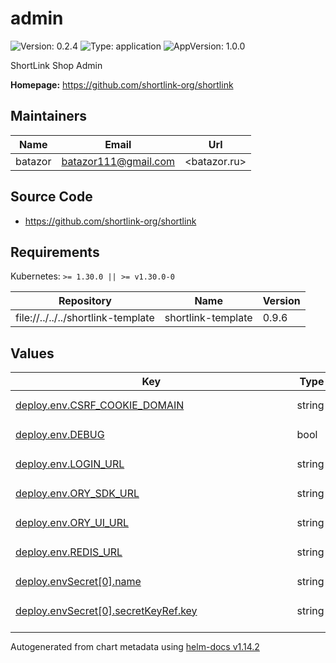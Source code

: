 # admin

![Version: 0.2.4](https://img.shields.io/badge/Version-0.2.4-informational?style=flat-square) ![Type: application](https://img.shields.io/badge/Type-application-informational?style=flat-square) ![AppVersion: 1.0.0](https://img.shields.io/badge/AppVersion-1.0.0-informational?style=flat-square)

ShortLink Shop Admin

**Homepage:** <https://github.com/shortlink-org/shortlink>

## Maintainers

| Name | Email | Url |
| ---- | ------ | --- |
| batazor | <batazor111@gmail.com> | <batazor.ru> |

## Source Code

* <https://github.com/shortlink-org/shortlink>

## Requirements

Kubernetes: `>= 1.30.0 || >= v1.30.0-0`

| Repository | Name | Version |
|------------|------|---------|
| file://../../../shortlink-template | shortlink-template | 0.9.6 |

## Values

<table height="400px" >
	<thead>
		<th>Key</th>
		<th>Type</th>
		<th>Default</th>
		<th>Description</th>
	</thead>
	<tbody>
		<tr>
			<td id="deploy--env--CSRF_COOKIE_DOMAIN"><a href="./values.yaml#L55">deploy.env.CSRF_COOKIE_DOMAIN</a></td>
			<td>
string
</td>
			<td>
				<div style="max-width: 300px;">
<pre lang="json">
"https://shop.shortlink.best"
</pre>
</div>
			</td>
			<td></td>
		</tr>
		<tr>
			<td id="deploy--env--DEBUG"><a href="./values.yaml#L54">deploy.env.DEBUG</a></td>
			<td>
bool
</td>
			<td>
				<div style="max-width: 300px;">
<pre lang="json">
true
</pre>
</div>
			</td>
			<td></td>
		</tr>
		<tr>
			<td id="deploy--env--LOGIN_URL"><a href="./values.yaml#L47">deploy.env.LOGIN_URL</a></td>
			<td>
string
</td>
			<td>
				<div style="max-width: 300px;">
<pre lang="json">
"https://shortlink.best/next/auth/login"
</pre>
</div>
			</td>
			<td></td>
		</tr>
		<tr>
			<td id="deploy--env--ORY_SDK_URL"><a href="./values.yaml#L45">deploy.env.ORY_SDK_URL</a></td>
			<td>
string
</td>
			<td>
				<div style="max-width: 300px;">
<pre lang="json">
"https://shortlink.best/api/auth"
</pre>
</div>
			</td>
			<td></td>
		</tr>
		<tr>
			<td id="deploy--env--ORY_UI_URL"><a href="./values.yaml#L46">deploy.env.ORY_UI_URL</a></td>
			<td>
string
</td>
			<td>
				<div style="max-width: 300px;">
<pre lang="json">
"https://shortlink.best/next/auth"
</pre>
</div>
			</td>
			<td></td>
		</tr>
		<tr>
			<td id="deploy--env--REDIS_URL"><a href="./values.yaml#L50">deploy.env.REDIS_URL</a></td>
			<td>
string
</td>
			<td>
				<div style="max-width: 300px;">
<pre lang="json">
"redis://redis-master.shortlink-shop:6379/0"
</pre>
</div>
			</td>
			<td></td>
		</tr>
		<tr>
			<td id="deploy--envSecret[0]--name"><a href="./values.yaml#L58">deploy.envSecret[0].name</a></td>
			<td>
string
</td>
			<td>
				<div style="max-width: 300px;">
<pre lang="json">
"POSTGRES_DB"
</pre>
</div>
			</td>
			<td></td>
		</tr>
		<tr>
			<td id="deploy--envSecret[0]--secretKeyRef--key"><a href="./values.yaml#L61">deploy.envSecret[0].secretKeyRef.key</a></td>
			<td>
string
</td>
			<td>
				<div style="max-width: 300px;">
<pre lang="json">
"dbname"
</pre>
</div>
			</td>
			<td></td>
		</tr>
		<tr>
			<td id="deploy--envSecret[0]--secretKeyRef--name"><a href="./values.yaml#L60">deploy.envSecret[0].secretKeyRef.name</a></td>
			<td>
string
</td>
			<td>
				<div style="max-width: 300px;">
<pre lang="json">
"shop-postgres-pguser-shop"
</pre>
</div>
			</td>
			<td></td>
		</tr>
		<tr>
			<td id="deploy--envSecret[1]--name"><a href="./values.yaml#L62">deploy.envSecret[1].name</a></td>
			<td>
string
</td>
			<td>
				<div style="max-width: 300px;">
<pre lang="json">
"POSTGRES_USER"
</pre>
</div>
			</td>
			<td></td>
		</tr>
		<tr>
			<td id="deploy--envSecret[1]--secretKeyRef--key"><a href="./values.yaml#L65">deploy.envSecret[1].secretKeyRef.key</a></td>
			<td>
string
</td>
			<td>
				<div style="max-width: 300px;">
<pre lang="json">
"user"
</pre>
</div>
			</td>
			<td></td>
		</tr>
		<tr>
			<td id="deploy--envSecret[1]--secretKeyRef--name"><a href="./values.yaml#L64">deploy.envSecret[1].secretKeyRef.name</a></td>
			<td>
string
</td>
			<td>
				<div style="max-width: 300px;">
<pre lang="json">
"shop-postgres-pguser-shop"
</pre>
</div>
			</td>
			<td></td>
		</tr>
		<tr>
			<td id="deploy--envSecret[2]--name"><a href="./values.yaml#L66">deploy.envSecret[2].name</a></td>
			<td>
string
</td>
			<td>
				<div style="max-width: 300px;">
<pre lang="json">
"POSTGRES_PASSWORD"
</pre>
</div>
			</td>
			<td></td>
		</tr>
		<tr>
			<td id="deploy--envSecret[2]--secretKeyRef--key"><a href="./values.yaml#L69">deploy.envSecret[2].secretKeyRef.key</a></td>
			<td>
string
</td>
			<td>
				<div style="max-width: 300px;">
<pre lang="json">
"password"
</pre>
</div>
			</td>
			<td></td>
		</tr>
		<tr>
			<td id="deploy--envSecret[2]--secretKeyRef--name"><a href="./values.yaml#L68">deploy.envSecret[2].secretKeyRef.name</a></td>
			<td>
string
</td>
			<td>
				<div style="max-width: 300px;">
<pre lang="json">
"shop-postgres-pguser-shop"
</pre>
</div>
			</td>
			<td></td>
		</tr>
		<tr>
			<td id="deploy--envSecret[3]--name"><a href="./values.yaml#L70">deploy.envSecret[3].name</a></td>
			<td>
string
</td>
			<td>
				<div style="max-width: 300px;">
<pre lang="json">
"POSTGRES_HOST"
</pre>
</div>
			</td>
			<td></td>
		</tr>
		<tr>
			<td id="deploy--envSecret[3]--secretKeyRef--key"><a href="./values.yaml#L73">deploy.envSecret[3].secretKeyRef.key</a></td>
			<td>
string
</td>
			<td>
				<div style="max-width: 300px;">
<pre lang="json">
"host"
</pre>
</div>
			</td>
			<td></td>
		</tr>
		<tr>
			<td id="deploy--envSecret[3]--secretKeyRef--name"><a href="./values.yaml#L72">deploy.envSecret[3].secretKeyRef.name</a></td>
			<td>
string
</td>
			<td>
				<div style="max-width: 300px;">
<pre lang="json">
"shop-postgres-pguser-shop"
</pre>
</div>
			</td>
			<td></td>
		</tr>
		<tr>
			<td id="deploy--image--pullPolicy"><a href="./values.yaml#L81">deploy.image.pullPolicy</a></td>
			<td>
string
</td>
			<td>
				<div style="max-width: 300px;">
<pre lang="json">
"IfNotPresent"
</pre>
</div>
			</td>
			<td>Global imagePullPolicy Default: 'Always' if image tag is 'latest', else 'IfNotPresent' Ref: http://kubernetes.io/docs/user-guide/images/#pre-pulling-images</td>
		</tr>
		<tr>
			<td id="deploy--image--repository"><a href="./values.yaml#L76">deploy.image.repository</a></td>
			<td>
string
</td>
			<td>
				<div style="max-width: 300px;">
<pre lang="json">
"registry.gitlab.com/shortlink-org/shortlink/shop_admin"
</pre>
</div>
			</td>
			<td></td>
		</tr>
		<tr>
			<td id="deploy--image--tag"><a href="./values.yaml#L77">deploy.image.tag</a></td>
			<td>
string
</td>
			<td>
				<div style="max-width: 300px;">
<pre lang="json">
"0.18.15.8"
</pre>
</div>
			</td>
			<td></td>
		</tr>
		<tr>
			<td id="deploy--livenessProbe"><a href="./values.yaml#L92">deploy.livenessProbe</a></td>
			<td>
object
</td>
			<td>
				<div style="max-width: 300px;">
<pre lang="json">
{
  "enabled": false,
  "httpGet": {
    "path": "/healthz/",
    "port": 8000
  },
  "initialDelaySeconds": 30
}
</pre>
</div>
			</td>
			<td>define a liveness probe that checks every 5 seconds, starting after 5 seconds</td>
		</tr>
		<tr>
			<td id="deploy--name"><a href="./values.yaml#L38">deploy.name</a></td>
			<td>
string
</td>
			<td>
				<div style="max-width: 300px;">
<pre lang="json">
null
</pre>
</div>
			</td>
			<td></td>
		</tr>
		<tr>
			<td id="deploy--readinessProbe"><a href="./values.yaml#L100">deploy.readinessProbe</a></td>
			<td>
object
</td>
			<td>
				<div style="max-width: 300px;">
<pre lang="json">
{
  "enabled": false,
  "httpGet": {
    "path": "/healthz/",
    "port": 8000
  },
  "initialDelaySeconds": 30
}
</pre>
</div>
			</td>
			<td>define a readiness probe that checks every 5 seconds, starting after 5 seconds</td>
		</tr>
		<tr>
			<td id="deploy--resources--limits"><a href="./values.yaml#L112">deploy.resources.limits</a></td>
			<td>
object
</td>
			<td>
				<div style="max-width: 300px;">
<pre lang="json">
{
  "cpu": "2000m",
  "memory": "512Mi"
}
</pre>
</div>
			</td>
			<td>We usually recommend not to specify default resources and to leave this as a conscious choice for the user. This also increases chances charts run on environments with little resources, such as Minikube. If you do want to specify resources, uncomment the following lines, adjust them as necessary, and remove the curly braces after 'resources:'.</td>
		</tr>
		<tr>
			<td id="deploy--resources--requests--cpu"><a href="./values.yaml#L116">deploy.resources.requests.cpu</a></td>
			<td>
string
</td>
			<td>
				<div style="max-width: 300px;">
<pre lang="json">
"200m"
</pre>
</div>
			</td>
			<td></td>
		</tr>
		<tr>
			<td id="deploy--resources--requests--memory"><a href="./values.yaml#L117">deploy.resources.requests.memory</a></td>
			<td>
string
</td>
			<td>
				<div style="max-width: 300px;">
<pre lang="json">
"128Mi"
</pre>
</div>
			</td>
			<td></td>
		</tr>
		<tr>
			<td id="deploy--securityContext"><a href="./values.yaml#L122">deploy.securityContext</a></td>
			<td>
object
</td>
			<td>
				<div style="max-width: 300px;">
<pre lang="json">
{
  "allowPrivilegeEscalation": false,
  "capabilities": {
    "drop": [
      "ALL"
    ]
  },
  "readOnlyRootFilesystem": true,
  "runAsGroup": 1000,
  "runAsNonRoot": true,
  "runAsUser": 1000
}
</pre>
</div>
			</td>
			<td>Security Context policies for controller pods See https://kubernetes.io/docs/tasks/administer-cluster/sysctl-cluster/ for notes on enabling and using sysctls</td>
		</tr>
		<tr>
			<td id="deploy--startupProbe"><a href="./values.yaml#L84">deploy.startupProbe</a></td>
			<td>
object
</td>
			<td>
				<div style="max-width: 300px;">
<pre lang="json">
{
  "enabled": false,
  "httpGet": {
    "path": "/healthz/",
    "port": 8000
  },
  "initialDelaySeconds": 30
}
</pre>
</div>
			</td>
			<td>define a liveness probe that checks every 5 seconds, starting after 5 seconds</td>
		</tr>
		<tr>
			<td id="deploy--type"><a href="./values.yaml#L41">deploy.type</a></td>
			<td>
string
</td>
			<td>
				<div style="max-width: 300px;">
<pre lang="json">
"Deployment"
</pre>
</div>
			</td>
			<td></td>
		</tr>
		<tr>
			<td id="ingress--annotations--"cert-manager--io/cluster-issuer""><a href="./values.yaml#L25">ingress.annotations."cert-manager.io/cluster-issuer"</a></td>
			<td>
string
</td>
			<td>
				<div style="max-width: 300px;">
<pre lang="json">
"cert-manager-production"
</pre>
</div>
			</td>
			<td></td>
		</tr>
		<tr>
			<td id="ingress--annotations--"nginx--ingress--kubernetes--io/enable-opentelemetry""><a href="./values.yaml#L27">ingress.annotations."nginx.ingress.kubernetes.io/enable-opentelemetry"</a></td>
			<td>
string
</td>
			<td>
				<div style="max-width: 300px;">
<pre lang="json">
"true"
</pre>
</div>
			</td>
			<td></td>
		</tr>
		<tr>
			<td id="ingress--annotations--"nginx--ingress--kubernetes--io/enable-owasp-core-rules""><a href="./values.yaml#L26">ingress.annotations."nginx.ingress.kubernetes.io/enable-owasp-core-rules"</a></td>
			<td>
string
</td>
			<td>
				<div style="max-width: 300px;">
<pre lang="json">
"true"
</pre>
</div>
			</td>
			<td></td>
		</tr>
		<tr>
			<td id="ingress--enabled"><a href="./values.yaml#L20">ingress.enabled</a></td>
			<td>
bool
</td>
			<td>
				<div style="max-width: 300px;">
<pre lang="json">
true
</pre>
</div>
			</td>
			<td></td>
		</tr>
		<tr>
			<td id="ingress--hostname"><a href="./values.yaml#L29">ingress.hostname</a></td>
			<td>
string
</td>
			<td>
				<div style="max-width: 300px;">
<pre lang="json">
"shop.shortlink.best"
</pre>
</div>
			</td>
			<td></td>
		</tr>
		<tr>
			<td id="ingress--ingressClassName"><a href="./values.yaml#L22">ingress.ingressClassName</a></td>
			<td>
string
</td>
			<td>
				<div style="max-width: 300px;">
<pre lang="json">
"nginx"
</pre>
</div>
			</td>
			<td></td>
		</tr>
		<tr>
			<td id="ingress--paths[0]--path"><a href="./values.yaml#L31">ingress.paths[0].path</a></td>
			<td>
string
</td>
			<td>
				<div style="max-width: 300px;">
<pre lang="json">
"/admin"
</pre>
</div>
			</td>
			<td></td>
		</tr>
		<tr>
			<td id="ingress--paths[0]--service--name"><a href="./values.yaml#L33">ingress.paths[0].service.name</a></td>
			<td>
string
</td>
			<td>
				<div style="max-width: 300px;">
<pre lang="json">
"shortlink-shop-admin"
</pre>
</div>
			</td>
			<td></td>
		</tr>
		<tr>
			<td id="ingress--paths[0]--service--port"><a href="./values.yaml#L34">ingress.paths[0].service.port</a></td>
			<td>
int
</td>
			<td>
				<div style="max-width: 300px;">
<pre lang="json">
8000
</pre>
</div>
			</td>
			<td></td>
		</tr>
		<tr>
			<td id="initContainers[0]--command[0]"><a href="./values.yaml#L154">initContainers[0].command[0]</a></td>
			<td>
string
</td>
			<td>
				<div style="max-width: 300px;">
<pre lang="json">
"python"
</pre>
</div>
			</td>
			<td></td>
		</tr>
		<tr>
			<td id="initContainers[0]--command[1]"><a href="./values.yaml#L154">initContainers[0].command[1]</a></td>
			<td>
string
</td>
			<td>
				<div style="max-width: 300px;">
<pre lang="json">
"src/migration.py"
</pre>
</div>
			</td>
			<td></td>
		</tr>
		<tr>
			<td id="initContainers[0]--command[2]"><a href="./values.yaml#L154">initContainers[0].command[2]</a></td>
			<td>
string
</td>
			<td>
				<div style="max-width: 300px;">
<pre lang="json">
"migrate"
</pre>
</div>
			</td>
			<td></td>
		</tr>
		<tr>
			<td id="initContainers[0]--envSecret[0]--name"><a href="./values.yaml#L157">initContainers[0].envSecret[0].name</a></td>
			<td>
string
</td>
			<td>
				<div style="max-width: 300px;">
<pre lang="json">
"POSTGRES_DB"
</pre>
</div>
			</td>
			<td></td>
		</tr>
		<tr>
			<td id="initContainers[0]--envSecret[0]--secretKeyRef--key"><a href="./values.yaml#L160">initContainers[0].envSecret[0].secretKeyRef.key</a></td>
			<td>
string
</td>
			<td>
				<div style="max-width: 300px;">
<pre lang="json">
"dbname"
</pre>
</div>
			</td>
			<td></td>
		</tr>
		<tr>
			<td id="initContainers[0]--envSecret[0]--secretKeyRef--name"><a href="./values.yaml#L159">initContainers[0].envSecret[0].secretKeyRef.name</a></td>
			<td>
string
</td>
			<td>
				<div style="max-width: 300px;">
<pre lang="json">
"shop-postgres-pguser-shop"
</pre>
</div>
			</td>
			<td></td>
		</tr>
		<tr>
			<td id="initContainers[0]--envSecret[1]--name"><a href="./values.yaml#L161">initContainers[0].envSecret[1].name</a></td>
			<td>
string
</td>
			<td>
				<div style="max-width: 300px;">
<pre lang="json">
"POSTGRES_USER"
</pre>
</div>
			</td>
			<td></td>
		</tr>
		<tr>
			<td id="initContainers[0]--envSecret[1]--secretKeyRef--key"><a href="./values.yaml#L164">initContainers[0].envSecret[1].secretKeyRef.key</a></td>
			<td>
string
</td>
			<td>
				<div style="max-width: 300px;">
<pre lang="json">
"user"
</pre>
</div>
			</td>
			<td></td>
		</tr>
		<tr>
			<td id="initContainers[0]--envSecret[1]--secretKeyRef--name"><a href="./values.yaml#L163">initContainers[0].envSecret[1].secretKeyRef.name</a></td>
			<td>
string
</td>
			<td>
				<div style="max-width: 300px;">
<pre lang="json">
"shop-postgres-pguser-shop"
</pre>
</div>
			</td>
			<td></td>
		</tr>
		<tr>
			<td id="initContainers[0]--envSecret[2]--name"><a href="./values.yaml#L165">initContainers[0].envSecret[2].name</a></td>
			<td>
string
</td>
			<td>
				<div style="max-width: 300px;">
<pre lang="json">
"POSTGRES_PASSWORD"
</pre>
</div>
			</td>
			<td></td>
		</tr>
		<tr>
			<td id="initContainers[0]--envSecret[2]--secretKeyRef--key"><a href="./values.yaml#L168">initContainers[0].envSecret[2].secretKeyRef.key</a></td>
			<td>
string
</td>
			<td>
				<div style="max-width: 300px;">
<pre lang="json">
"password"
</pre>
</div>
			</td>
			<td></td>
		</tr>
		<tr>
			<td id="initContainers[0]--envSecret[2]--secretKeyRef--name"><a href="./values.yaml#L167">initContainers[0].envSecret[2].secretKeyRef.name</a></td>
			<td>
string
</td>
			<td>
				<div style="max-width: 300px;">
<pre lang="json">
"shop-postgres-pguser-shop"
</pre>
</div>
			</td>
			<td></td>
		</tr>
		<tr>
			<td id="initContainers[0]--envSecret[3]--name"><a href="./values.yaml#L169">initContainers[0].envSecret[3].name</a></td>
			<td>
string
</td>
			<td>
				<div style="max-width: 300px;">
<pre lang="json">
"POSTGRES_HOST"
</pre>
</div>
			</td>
			<td></td>
		</tr>
		<tr>
			<td id="initContainers[0]--envSecret[3]--secretKeyRef--key"><a href="./values.yaml#L172">initContainers[0].envSecret[3].secretKeyRef.key</a></td>
			<td>
string
</td>
			<td>
				<div style="max-width: 300px;">
<pre lang="json">
"host"
</pre>
</div>
			</td>
			<td></td>
		</tr>
		<tr>
			<td id="initContainers[0]--envSecret[3]--secretKeyRef--name"><a href="./values.yaml#L171">initContainers[0].envSecret[3].secretKeyRef.name</a></td>
			<td>
string
</td>
			<td>
				<div style="max-width: 300px;">
<pre lang="json">
"shop-postgres-pguser-shop"
</pre>
</div>
			</td>
			<td></td>
		</tr>
		<tr>
			<td id="initContainers[0]--image--repository"><a href="./values.yaml#L152">initContainers[0].image.repository</a></td>
			<td>
string
</td>
			<td>
				<div style="max-width: 300px;">
<pre lang="json">
"registry.gitlab.com/shortlink-org/shortlink/shop_admin"
</pre>
</div>
			</td>
			<td></td>
		</tr>
		<tr>
			<td id="initContainers[0]--image--tag"><a href="./values.yaml#L153">initContainers[0].image.tag</a></td>
			<td>
string
</td>
			<td>
				<div style="max-width: 300px;">
<pre lang="json">
"0.18.15.8"
</pre>
</div>
			</td>
			<td></td>
		</tr>
		<tr>
			<td id="initContainers[0]--name"><a href="./values.yaml#L150">initContainers[0].name</a></td>
			<td>
string
</td>
			<td>
				<div style="max-width: 300px;">
<pre lang="json">
"migration"
</pre>
</div>
			</td>
			<td></td>
		</tr>
		<tr>
			<td id="istio--plugin--enabled"><a href="./values.yaml#L209">istio.plugin.enabled</a></td>
			<td>
bool
</td>
			<td>
				<div style="max-width: 300px;">
<pre lang="json">
false
</pre>
</div>
			</td>
			<td></td>
		</tr>
		<tr>
			<td id="jobs[0]--command[0]"><a href="./values.yaml#L180">jobs[0].command[0]</a></td>
			<td>
string
</td>
			<td>
				<div style="max-width: 300px;">
<pre lang="json">
"python"
</pre>
</div>
			</td>
			<td></td>
		</tr>
		<tr>
			<td id="jobs[0]--command[1]"><a href="./values.yaml#L180">jobs[0].command[1]</a></td>
			<td>
string
</td>
			<td>
				<div style="max-width: 300px;">
<pre lang="json">
"src/migration.py"
</pre>
</div>
			</td>
			<td></td>
		</tr>
		<tr>
			<td id="jobs[0]--command[2]"><a href="./values.yaml#L180">jobs[0].command[2]</a></td>
			<td>
string
</td>
			<td>
				<div style="max-width: 300px;">
<pre lang="json">
"loaddata"
</pre>
</div>
			</td>
			<td></td>
		</tr>
		<tr>
			<td id="jobs[0]--command[3]"><a href="./values.yaml#L180">jobs[0].command[3]</a></td>
			<td>
string
</td>
			<td>
				<div style="max-width: 300px;">
<pre lang="json">
"fixtures/good.json"
</pre>
</div>
			</td>
			<td></td>
		</tr>
		<tr>
			<td id="jobs[0]--envSecret[0]--name"><a href="./values.yaml#L183">jobs[0].envSecret[0].name</a></td>
			<td>
string
</td>
			<td>
				<div style="max-width: 300px;">
<pre lang="json">
"POSTGRES_DB"
</pre>
</div>
			</td>
			<td></td>
		</tr>
		<tr>
			<td id="jobs[0]--envSecret[0]--secretKeyRef--key"><a href="./values.yaml#L186">jobs[0].envSecret[0].secretKeyRef.key</a></td>
			<td>
string
</td>
			<td>
				<div style="max-width: 300px;">
<pre lang="json">
"dbname"
</pre>
</div>
			</td>
			<td></td>
		</tr>
		<tr>
			<td id="jobs[0]--envSecret[0]--secretKeyRef--name"><a href="./values.yaml#L185">jobs[0].envSecret[0].secretKeyRef.name</a></td>
			<td>
string
</td>
			<td>
				<div style="max-width: 300px;">
<pre lang="json">
"shop-postgres-pguser-shop"
</pre>
</div>
			</td>
			<td></td>
		</tr>
		<tr>
			<td id="jobs[0]--envSecret[1]--name"><a href="./values.yaml#L187">jobs[0].envSecret[1].name</a></td>
			<td>
string
</td>
			<td>
				<div style="max-width: 300px;">
<pre lang="json">
"POSTGRES_USER"
</pre>
</div>
			</td>
			<td></td>
		</tr>
		<tr>
			<td id="jobs[0]--envSecret[1]--secretKeyRef--key"><a href="./values.yaml#L190">jobs[0].envSecret[1].secretKeyRef.key</a></td>
			<td>
string
</td>
			<td>
				<div style="max-width: 300px;">
<pre lang="json">
"user"
</pre>
</div>
			</td>
			<td></td>
		</tr>
		<tr>
			<td id="jobs[0]--envSecret[1]--secretKeyRef--name"><a href="./values.yaml#L189">jobs[0].envSecret[1].secretKeyRef.name</a></td>
			<td>
string
</td>
			<td>
				<div style="max-width: 300px;">
<pre lang="json">
"shop-postgres-pguser-shop"
</pre>
</div>
			</td>
			<td></td>
		</tr>
		<tr>
			<td id="jobs[0]--envSecret[2]--name"><a href="./values.yaml#L191">jobs[0].envSecret[2].name</a></td>
			<td>
string
</td>
			<td>
				<div style="max-width: 300px;">
<pre lang="json">
"POSTGRES_PASSWORD"
</pre>
</div>
			</td>
			<td></td>
		</tr>
		<tr>
			<td id="jobs[0]--envSecret[2]--secretKeyRef--key"><a href="./values.yaml#L194">jobs[0].envSecret[2].secretKeyRef.key</a></td>
			<td>
string
</td>
			<td>
				<div style="max-width: 300px;">
<pre lang="json">
"password"
</pre>
</div>
			</td>
			<td></td>
		</tr>
		<tr>
			<td id="jobs[0]--envSecret[2]--secretKeyRef--name"><a href="./values.yaml#L193">jobs[0].envSecret[2].secretKeyRef.name</a></td>
			<td>
string
</td>
			<td>
				<div style="max-width: 300px;">
<pre lang="json">
"shop-postgres-pguser-shop"
</pre>
</div>
			</td>
			<td></td>
		</tr>
		<tr>
			<td id="jobs[0]--envSecret[3]--name"><a href="./values.yaml#L195">jobs[0].envSecret[3].name</a></td>
			<td>
string
</td>
			<td>
				<div style="max-width: 300px;">
<pre lang="json">
"POSTGRES_HOST"
</pre>
</div>
			</td>
			<td></td>
		</tr>
		<tr>
			<td id="jobs[0]--envSecret[3]--secretKeyRef--key"><a href="./values.yaml#L198">jobs[0].envSecret[3].secretKeyRef.key</a></td>
			<td>
string
</td>
			<td>
				<div style="max-width: 300px;">
<pre lang="json">
"host"
</pre>
</div>
			</td>
			<td></td>
		</tr>
		<tr>
			<td id="jobs[0]--envSecret[3]--secretKeyRef--name"><a href="./values.yaml#L197">jobs[0].envSecret[3].secretKeyRef.name</a></td>
			<td>
string
</td>
			<td>
				<div style="max-width: 300px;">
<pre lang="json">
"shop-postgres-pguser-shop"
</pre>
</div>
			</td>
			<td></td>
		</tr>
		<tr>
			<td id="jobs[0]--image--repository"><a href="./values.yaml#L178">jobs[0].image.repository</a></td>
			<td>
string
</td>
			<td>
				<div style="max-width: 300px;">
<pre lang="json">
"registry.gitlab.com/shortlink-org/shortlink/shop_admin"
</pre>
</div>
			</td>
			<td></td>
		</tr>
		<tr>
			<td id="jobs[0]--image--tag"><a href="./values.yaml#L179">jobs[0].image.tag</a></td>
			<td>
string
</td>
			<td>
				<div style="max-width: 300px;">
<pre lang="json">
"0.18.15.8"
</pre>
</div>
			</td>
			<td></td>
		</tr>
		<tr>
			<td id="jobs[0]--name"><a href="./values.yaml#L176">jobs[0].name</a></td>
			<td>
string
</td>
			<td>
				<div style="max-width: 300px;">
<pre lang="json">
"migration"
</pre>
</div>
			</td>
			<td></td>
		</tr>
		<tr>
			<td id="monitoring--enabled"><a href="./values.yaml#L203">monitoring.enabled</a></td>
			<td>
bool
</td>
			<td>
				<div style="max-width: 300px;">
<pre lang="json">
true
</pre>
</div>
			</td>
			<td></td>
		</tr>
		<tr>
			<td id="networkPolicy--enabled"><a href="./values.yaml#L214">networkPolicy.enabled</a></td>
			<td>
bool
</td>
			<td>
				<div style="max-width: 300px;">
<pre lang="json">
false
</pre>
</div>
			</td>
			<td></td>
		</tr>
		<tr>
			<td id="service--ports[0]--name"><a href="./values.yaml#L139">service.ports[0].name</a></td>
			<td>
string
</td>
			<td>
				<div style="max-width: 300px;">
<pre lang="json">
"http"
</pre>
</div>
			</td>
			<td></td>
		</tr>
		<tr>
			<td id="service--ports[0]--port"><a href="./values.yaml#L140">service.ports[0].port</a></td>
			<td>
int
</td>
			<td>
				<div style="max-width: 300px;">
<pre lang="json">
8000
</pre>
</div>
			</td>
			<td></td>
		</tr>
		<tr>
			<td id="service--ports[0]--protocol"><a href="./values.yaml#L141">service.ports[0].protocol</a></td>
			<td>
string
</td>
			<td>
				<div style="max-width: 300px;">
<pre lang="json">
"TCP"
</pre>
</div>
			</td>
			<td></td>
		</tr>
		<tr>
			<td id="service--ports[0]--public"><a href="./values.yaml#L142">service.ports[0].public</a></td>
			<td>
bool
</td>
			<td>
				<div style="max-width: 300px;">
<pre lang="json">
true
</pre>
</div>
			</td>
			<td></td>
		</tr>
		<tr>
			<td id="service--ports[1]--name"><a href="./values.yaml#L143">service.ports[1].name</a></td>
			<td>
string
</td>
			<td>
				<div style="max-width: 300px;">
<pre lang="json">
"metrics"
</pre>
</div>
			</td>
			<td></td>
		</tr>
		<tr>
			<td id="service--ports[1]--port"><a href="./values.yaml#L144">service.ports[1].port</a></td>
			<td>
int
</td>
			<td>
				<div style="max-width: 300px;">
<pre lang="json">
9090
</pre>
</div>
			</td>
			<td></td>
		</tr>
		<tr>
			<td id="service--ports[1]--protocol"><a href="./values.yaml#L145">service.ports[1].protocol</a></td>
			<td>
string
</td>
			<td>
				<div style="max-width: 300px;">
<pre lang="json">
"TCP"
</pre>
</div>
			</td>
			<td></td>
		</tr>
		<tr>
			<td id="service--ports[1]--public"><a href="./values.yaml#L146">service.ports[1].public</a></td>
			<td>
bool
</td>
			<td>
				<div style="max-width: 300px;">
<pre lang="json">
true
</pre>
</div>
			</td>
			<td></td>
		</tr>
		<tr>
			<td id="service--type"><a href="./values.yaml#L137">service.type</a></td>
			<td>
string
</td>
			<td>
				<div style="max-width: 300px;">
<pre lang="json">
"ClusterIP"
</pre>
</div>
			</td>
			<td></td>
		</tr>
	</tbody>
</table>

----------------------------------------------
Autogenerated from chart metadata using [helm-docs v1.14.2](https://github.com/norwoodj/helm-docs/releases/v1.14.2)
